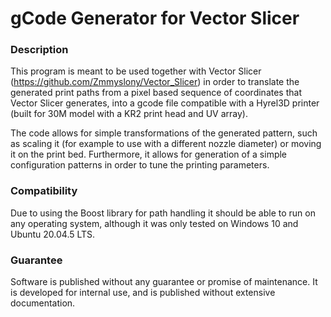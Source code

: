 # gCode Generator for Vector Slicer

### Description

This program is meant to be used together with Vector Slicer
(https://github.com/Zmmyslony/Vector_Slicer) in order to translate the generated
print paths from a pixel based sequence of coordinates that Vector Slicer generates,
into a gcode file compatible with a Hyrel3D printer (built for 30M model with a
KR2 print head and UV array). 

The code allows for simple transformations of the generated pattern, such as
scaling it (for example to use with a different nozzle diameter) or moving
it on the print bed. Furthermore, it allows for generation of a simple
configuration patterns in order to tune the printing parameters.

### Compatibility

Due to using the Boost library for path handling it should be able to run on any 
operating system, although it was only tested on Windows 10 and Ubuntu 20.04.5 LTS.

### Guarantee

Software is published without any guarantee or promise of maintenance. It is 
developed for internal use, and is published without extensive documentation.